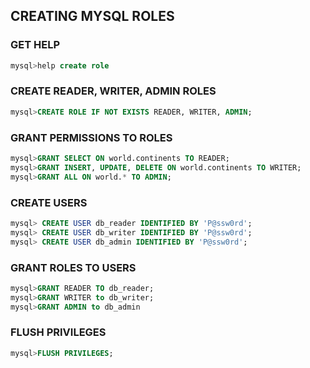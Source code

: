 ## CREATING MYSQL ROLES

### GET HELP
```sql
mysql>help create role
```

### CREATE READER, WRITER, ADMIN ROLES
```sql
mysql>CREATE ROLE IF NOT EXISTS READER, WRITER, ADMIN;
```

### GRANT PERMISSIONS TO ROLES
```sql
mysql>GRANT SELECT ON world.continents TO READER;
mysql>GRANT INSERT, UPDATE, DELETE ON world.continents TO WRITER;
mysql>GRANT ALL ON world.* TO ADMIN;
```

### CREATE USERS
```sql
mysql> CREATE USER db_reader IDENTIFIED BY 'P@ssw0rd';
mysql> CREATE USER db_writer IDENTIFIED BY 'P@ssw0rd';
mysql> CREATE USER db_admin IDENTIFIED BY 'P@ssw0rd';
```

### GRANT ROLES TO USERS
```sql
mysql>GRANT READER TO db_reader;
mysql>GRANT WRITER to db_writer;
mysql>GRANT ADMIN to db_admin
```

### FLUSH PRIVILEGES  
```sql
mysql>FLUSH PRIVILEGES;
```

